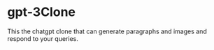 # gpt-3Clone

This the chatgpt clone that can generate paragraphs and images and respond to your queries.
